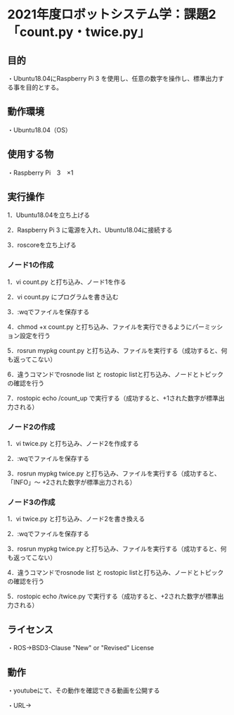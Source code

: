 # 2021年度ロボットシステム学：課題2「count.py・twice.py」

## 目的
・Ubuntu18.04にRaspberry Pi 3 を使用し、任意の数字を操作し、標準出力する事を目的とする。

## 動作環境
・Ubuntu18.04（OS）

## 使用する物
・Raspberry Pi　3　×1

## 実行操作
1．Ubuntu18.04を立ち上げる

2．Raspberry Pi 3 に電源を入れ、Ubuntu18.04に接続する

3．roscoreを立ち上げる

### ノード1の作成
1．vi count.py と打ち込み、ノード1を作る

2．vi count.py にプログラムを書き込む

3．:wqでファイルを保存する

4．chmod +x count.py と打ち込み、ファイルを実行できるようにパーミッション設定を行う

5．rosrun mypkg count.py と打ち込み、ファイルを実行する（成功すると、何も返ってこない）

6．違うコマンドでrosnode list と rostopic listと打ち込み、ノードとトピックの確認を行う

7．rostopic echo /count_up で実行する（成功すると、+1された数字が標準出力される）

### ノード2の作成
1．vi twice.py と打ち込み、ノード2を作成する

2．:wqでファイルを保存する

3．rosrun mypkg twice.py と打ち込み、ファイルを実行する（成功すると、「INFO」～ +2された数字が標準出力される）

### ノード3の作成
1．vi twice.py と打ち込み、ノード2を書き換える

2．:wqでファイルを保存する

3．rosrun mypkg twice.py と打ち込み、ファイルを実行する（成功すると、何も返ってこない）

4．違うコマンドでrosnode list と rostopic listと打ち込み、ノードとトピックの確認を行う

5．rostopic echo /twice.py で実行する（成功すると、+2された数字が標準出力される）

##   ライセンス
・ROS→BSD3-Clause "New" or "Revised" License

## 動作
・youtubeにて、その動作を確認できる動画を公開する

・URL→
